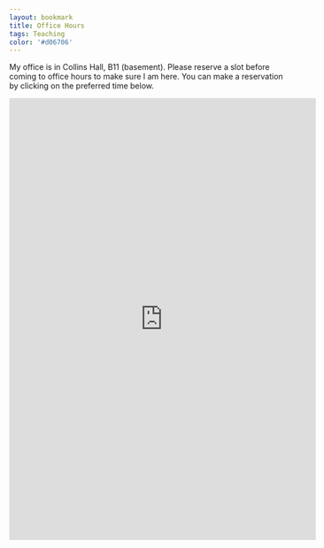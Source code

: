 ```yaml
---
layout: bookmark
title: Office Hours
tags: Teaching
color: '#d06706'
---
```


My office is in Collins Hall, B11 (basement).
Please reserve a slot before coming to office hours to make sure I am here. You can make a reservation by clicking on the preferred time below.

<iframe src="https://ztoth.youcanbook.me/?noframe=true&skipHeaderFooter=true" style="width:110%;height:800px;border:1px;border-color:#000000;background-color:transparent;" frameborder="1" allowtransparency="false" onload="keepInView(this);"></iframe>
